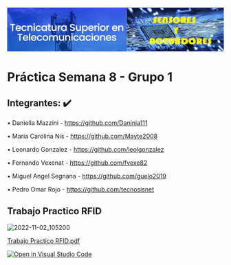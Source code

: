 ![image](https://github.com/ISPC-TST-Sensores-y-Actuadores/practica-de-la-1er-semana-grupo-1/blob/main/portada_sensores.jpg)

# Práctica Semana 8 - Grupo 1

## Integrantes: :heavy_check_mark:
•	 Daniella Mazzini - https://github.com/Daninja111 

•	Maria Carolina Nis - https://github.com/Mayte2008

•	Leonardo Gonzalez - https://github.com/leolgonzalez

•	Fernando Vexenat - https://github.com/fvexe82

•	Miguel Angel Segnana - https://github.com/guelo2019

•	Pedro Omar Rojo - https://github.com/tecnosisnet


## Trabajo Practico RFID

![2022-11-02_105200](https://user-images.githubusercontent.com/46485082/199507641-ffeb1ce5-563f-4a1a-b9d7-ec0c892e44af.png)


[Trabajo Practico RFID.pdf](https://github.com/ISPC-TST-Sensores-y-Actuadores/practica-de-la-8va-semana-guelo2019/files/9920897/Trabajo.Practico.RFID.pdf)


[![Open in Visual Studio Code](https://classroom.github.com/assets/open-in-vscode-c66648af7eb3fe8bc4f294546bfd86ef473780cde1dea487d3c4ff354943c9ae.svg)](https://classroom.github.com/online_ide?assignment_repo_id=9171762&assignment_repo_type=AssignmentRepo)


